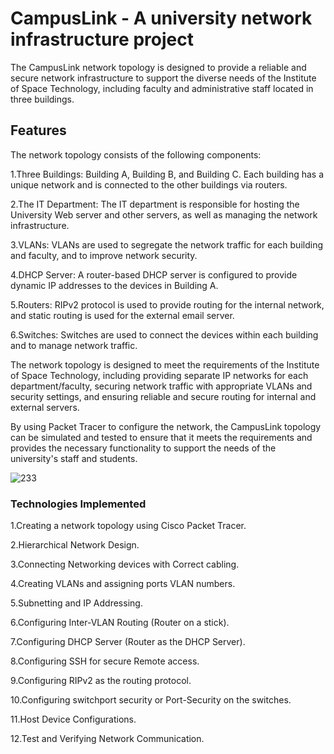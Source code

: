 # CampusLink - A university network infrastructure project
The CampusLink network topology is designed to provide a reliable and secure network infrastructure to support the diverse needs of the Institute of Space Technology, including faculty and administrative staff located in three buildings.

## Features
The network topology consists of the following components:

1.Three Buildings: Building A, Building B, and Building C. Each building has a unique network and is connected to the other buildings via routers.

2.The IT Department: The IT department is responsible for hosting the University Web server and other servers, as well as managing the network infrastructure.

3.VLANs: VLANs are used to segregate the network traffic for each building and faculty, and to improve network security.

4.DHCP Server: A router-based DHCP server is configured to provide dynamic IP addresses to the devices in Building A.

5.Routers: RIPv2 protocol is used to provide routing for the internal network, and static routing is used for the external email server.

6.Switches: Switches are used to connect the devices within each building and to manage network traffic.

The network topology is designed to meet the requirements of the Institute of Space Technology, including providing separate IP networks for each department/faculty, securing network traffic with appropriate VLANs and security settings, and ensuring reliable and secure routing for internal and external servers.

By using Packet Tracer to configure the network, the CampusLink topology can be simulated and tested to ensure that it meets the requirements and provides the necessary functionality to support the needs of the university's staff and students.

![233](https://gurutechnetworks.otombenard.com/assetsProject/img/pro4.png)

### Technologies Implemented
1.Creating a network topology using Cisco Packet Tracer.

2.Hierarchical Network Design.

3.Connecting Networking devices with Correct cabling.

4.Creating VLANs and assigning ports VLAN numbers.

5.Subnetting and IP Addressing.

6.Configuring Inter-VLAN Routing (Router on a stick).

7.Configuring DHCP Server (Router as the DHCP Server).

8.Configuring SSH for secure Remote access.

9.Configuring RIPv2 as the routing protocol.

10.Configuring switchport security or Port-Security on the switches.

11.Host Device Configurations.

12.Test and Verifying Network Communication.
